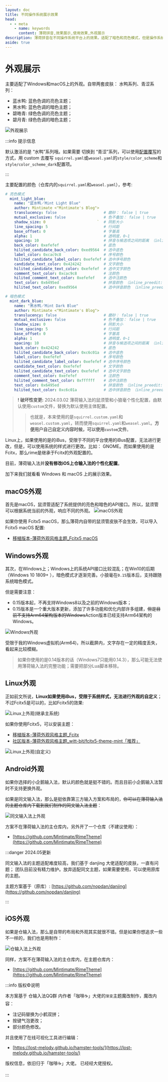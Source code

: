 ```yaml
---
layout: doc
title: 不同操作系统展示效果
head:
  - - meta
    - name: keywords
      content: 薄荷拼音,效果展示,使用效果,外观展示
description: 薄荷拼音在不同操作系统平台上的效果。适配了暗色和亮色模式，但是操作系统不同、rime实现的框架不同，可能会有所差异。
aside: true
---
```

# 外观展示 <Badge type="tip" text="^2024.04" />
主要适配了Windows和macOS上的外观。自带两套皮肤： 水鸭系列、青涩系列：
- 蓝水鸭: 蓝色色调的亮色主题；
- 黑水鸭: 蓝色色调的暗色主题；
- 碧皓青: 绿色色调的亮色主题；
- 碧月青: 绿色色调的暗色主题；

![外观展示](/image/demo/themeOfOhMyRime.webp)

:::info 提示信息

默认激活的是 “水鸭”系列哦。如果需要 切换到 “青涩”系列，可以使用[配置覆写](/zh/guide/configurationOverride.html)的方式，用 custom 去覆写 `squirrel.yaml`或`weasel.yaml`的`style/color_scheme`和`style/color_scheme_dark`配置项。 

:::

主要配置的颜色（仓库内的`squirrel.yaml`和`weasel.yaml`），参考:
```yaml
# 亮色模式
  mint_light_blue:
    name: "蓝水鸭／Mint Light Blue"
    author: Mintimate <"Mintimate's Blog">
    translucency: false                     # 磨砂： false | true
    mutual_exclusive: false                 # 色不叠加： false | true
    shadow_size: 0                       `  # 阴影大小
    line_spacing: 5                         # 行间距
    base_offset: 0                          # 字基高
    alpha: 1                                # 透明度，0~1
    spacing: 10                             # 拼音与候选项之间的距离 （inline_preedit: false）
    back_color: 0xefefef                    # 底色
    hilited_candidate_back_color: 0xed9564  # 选中底色
    label_color: 0xcac9c8                   # 序号颜色
    hilited_candidate_label_color: 0xefefef # 选中序号颜色
    candidate_text_color: 0x424242          # 文字颜色
    hilited_candidate_text_color: 0xefefef  # 选中文字颜色
    comment_text_color: 0xcac9c8            # 注颜色
    hilited_comment_text_color: 0xefefef    # 选中注颜色
    text_color: 0x6495ed                    # 拼音颜色 （inline_preedit: false）
    hilited_text_color: 0xed9564            # 选中拼音颜色 （inline_preedit: false）

# 暗色模式
  mint_dark_blue:
    name: "黑水鸭／Mint Dark Blue"
    author: Mintimate <"Mintimate's Blog">
    translucency: false                     # 磨砂： false | true
    mutual_exclusive: false                 # 色不叠加： false | true
    shadow_size: 0                          # 阴影大小
    line_spacing: 5                         # 行间距
    base_offset: 0                          # 字基高
    alpha: 1                                # 透明度，0~1
    spacing: 10                             # 拼音与候选项之间的距离 （inline_preedit: false）
    back_color: 0x424242                    # 底色
    hilited_candidate_back_color: 0xc6c01a  # 选中底色
    label_color: 0xefefef                   # 序号颜色
    hilited_candidate_label_color: 0xefefef # 选中序号颜色
    candidate_text_color: 0xefefef          # 文字颜色
    hilited_candidate_text_color: 0xefefef  # 选中文字颜色
    comment_text_color: 0xefefef            # 注颜色
    hilited_comment_text_color: 0xffffff    # 选中注颜色
    text_color: 0x6495ed                    # 拼音颜色 （inline_preedit: false）
    hilited_text_color: 0xc6c01a            # 选中拼音颜色 （inline_preedit: false）
```

> **! 破坏性变更:** 2024.03.02 薄荷输入法的鼠须管和小狼毫个性化配置，由默认使用`custom`文件，替换为默认使用主体配置。
>> 也就是，本来使用的是`squirrel.custom.yaml`和`weasel.custom.yaml`，转而使用`squirrel.yaml`和`weasel.yaml`。**方便用户自己自定义内容时候，可以使用`custom`文件**。

Linux上，如果使用的是的iBus，受限于不同的平台使用的iBus配置，无法进行更改，但是，可以使用系统的样式进行更改。比如： GNOME。而如果使用的是Fcitx，那么rime是继承于Fcitx的外观配置的。

目前，薄荷输入法并**没有修改iOS上仓输入法的个性化配置**。

加下来我们就看看 Windows 和 macOS 上的展示效果。

## macOS外观
首先是macOS，鼠须管适配了系统提供的亮色和暗色的API接口。所以，鼠须管可以根据系统当前的外观，响应不同的外观。
![macOS外观](/image/demo/macOS_Mint.webp)

如果你使用 Fcitx5 macOS，那么薄荷内自带的鼠须管皮肤不会生效，可以导入 Fcitx5 macOS 配置:
- [移植版本-薄荷外观风格主题_Fcitx5 macOS](/resources/mint_green.conf)

## Windows外观
其次，在Windows上；Windows上的系统API接口比较混乱；在Win10的后期（Windows 10 1809+ ），暗色模式才逐渐完善。小狼毫在`0.15`版本后，支持跟随系统暗色模式。

但是需要注意：
- 0.15版本起，不再支持Windows8以及之前的Windows版本；
- 0.15版本是一个重大版本更新，添加了许多功能和优化内部许多组建，~~但是目前不支持Arm64架构版本的Windows~~Action版本已经支持Arm64架构的Windows。

![Windows外观](/image/demo/Windows_Mint.webp)

受限于我的Windows虚拟机(Arm64)，所以截屏内，文字存在一定的精度丢失，看起来比较模糊。

<div class="wwads-cn wwads-horizontal" data-id="266" ></div>

> 如果你使用的是0.14版本的话（Windows7只能用0.14.3），那么可能无法使用薄荷输入法的完整功能；需要把部分Lua脚本移除。

## Linux外观
正如前文所说，**Linux如果使用iBus，受限于系统样式，无法进行外观的自定义**；不过Fcitx5是可以的，比如Fcitx5的效果:

![Linux上外观(继承主系统)](/image/demo/Linux_Mint.webp)

如果你使用Fcitx5，可以安装主题：
- [移植版本-薄荷外观风格主题_Fcitx](/resources/ohMyRimeThemeForFcitx5.zip)
- [社区版本-薄荷外观风格主题_witt-bit/fcitx5-theme-mint「推荐」](https://github.com/witt-bit/fcitx5-theme-mint)

![Linux上外观(自定义)](/image/demo/Linux_MintGreenLight.gif)

## Android外观 <Badge type="tip" text="^2024.05" />
如果你选择的小企鹅输入法，默认的颜色就是挺不错的。而且目前小企鹅输入法暂时不支持更换外观。

如果是同文输入法，那么是挺依靠第三方输入方案和布局的，~~你可以在薄荷输入法的主题仓库内下载到我们制作的同文输入法主题~~：

![同文输入法上外观](/image/demo/Trime_Mint.webp)

方案不在薄荷输入法的主仓库内，另外开了一个仓库（不建议使用）：
- [https://github.com/Mintimate/RimeTheme](https://github.com/Mintimate/RimeTheme)

:::danger 2024.05更新

同文输入法的主题适配难度较高，我们基于 danjing 大佬适配的皮肤，一直有问题； 团队目前没有精力维护。放弃适配同文主题，如果需要使用，可以使用原库的主题。

主题方案基于（原库）: [https://github.com/nopdan/danjing](https://github.com/nopdan/danjing) 

:::

## iOS外观

如果是仓输入法，那么是自带的布局和外观其实就很不错。但是如果你想追求一些不一样的，我们也是用制作：

![仓输入法上外观](/image/demo/Hamster_Mint.webp)

同样，方案不在薄荷输入法的主仓库内，在主题仓库内：
- [https://github.com/Mintimate/RimeTheme](https://github.com/Mintimate/RimeTheme)


:::info 版权©说明

本方案基于 仓输入法QQ群 内作者「咖啡☕」大佬的`渐变`主题魔改制作，魔改内容：
- 注记码替换为小鹤双拼；
- 按键气泡更改；
- 部分颜色修改。

并且使用了在线可视化工具进行编辑：
- [https://lost-melody.github.io/hamster-tools/](https://lost-melody.github.io/hamster-tools/)

版权信息，依旧归于「咖啡☕」大佬。 已经经大佬授权。

:::
